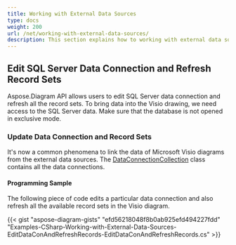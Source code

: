```yaml
---
title: Working with External Data Sources
type: docs
weight: 200
url: /net/working-with-external-data-sources/
description: This section explains how to working with external data sources with Aspose.Diagram.
---
```


## **Edit SQL Server Data Connection and Refresh Record Sets**
Aspose.Diagram API allows users to edit SQL Server data connection and refresh all the record sets. To bring data into the Visio drawing, we need access to the SQL Server data. Make sure that the database is not opened in exclusive mode.
### **Update Data Connection and Record Sets**
It's now a common phenomena to link the data of Microsoft Visio diagrams from the external data sources. The [DataConnectionCollection](http://www.aspose.com/api/net/diagram/aspose.diagram/dataconnectioncollection) class contains all the data connections.
#### **Programming Sample**
The following piece of code edits a particular data connection and also refresh all the available record sets in the Visio diagram.

{{< gist "aspose-diagram-gists" "efd56218048f8b0ab925efd494227fdd" "Examples-CSharp-Working-with-External-Data-Sources-EditDataConAndRefreshRecords-EditDataConAndRefreshRecords.cs" >}}
